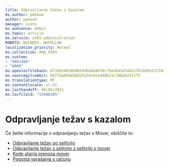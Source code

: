 ```yaml
---
title: Odpravljanje težav s kazalom
ms.author: pebaum
author: pebaum
manager: scotv
ms.audience: Admin
ms.topic: article
ms.service: o365-administration
ROBOTS: NOINDEX, NOFOLLOW
localization_priority: Normal
ms.collection: Adm_O365
ms.custom:
- "9001486"
- "8000"
ms.openlocfilehash: 073d6508109d02938e684870c79a5b41d7a621fb10d5b131f0d9103901fce460
ms.sourcegitcommit: b5f7da89a650d2915dc652449623c78be6247175
ms.translationtype: MT
ms.contentlocale: sl-SI
ms.lasthandoff: 08/05/2021
ms.locfileid: "53986205"
---
```

# <a name="mover-troubleshooting"></a>Odpravljanje težav s kazalom

Če želite informacije o odpravljanju težav s Mover, obiščite to:

- [Odpravljanje težav po selitvijo](https://docs.microsoft.com/sharepointmigration/mover-post-migration-troubleshooting)  
- [Odpravljanje težav s selitvijo s selitvijo s mover](https://docs.microsoft.com/sharepointmigration/mover-error-faq)  
- [Kode stanja prenosa mover](https://docs.microsoft.com/sharepointmigration/mover-transfer-status-codes)
- [Pogosta vprašanja o računu](https://docs.microsoft.com/sharepointmigration/mover-account-faq)
